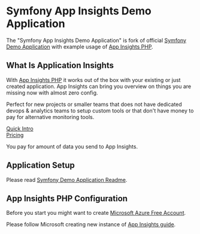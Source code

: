 Symfony App Insights Demo Application
========================

The "Symfony App Insights Demo Application" is fork of official [Symfony Demo Application](https://github.com/symfony/demo)
with example usage of [App Insights PHP](https://github.com/app-insights-php).

What Is Application Insights
------------

With [App Insights PHP](https://github.com/app-insights-php) it works out of the box with your 
existing or just created application. App Insights can bring you overview on things 
you are missing now with almost zero config. 

Perfect for new projects or smaller teams that does not have dedicated devops & analytics teams
to setup custom tools or that don't have money to pay for alternative monitoring tools. 

[Quick Intro](https://docs.microsoft.com/pl-pl/azure/azure-monitor/app/app-insights-overview)  
[Pricing](https://azure.microsoft.com/en-us/pricing/details/monitor/)

You pay for amount of data you send to App Insights. 

Application Setup
------------

Please read [Symfony Demo Application Readme](https://github.com/symfony/demo).

App Insights PHP Configuration
------------

Before you start you might want to create [Microsoft Azure Free Account](https://azure.microsoft.com/en-us/free/free-account-faq/).

Please follow Microsoft creating new instance of [App Insights guide](https://docs.microsoft.com/en-us/azure/azure-monitor/app/create-new-resource).


